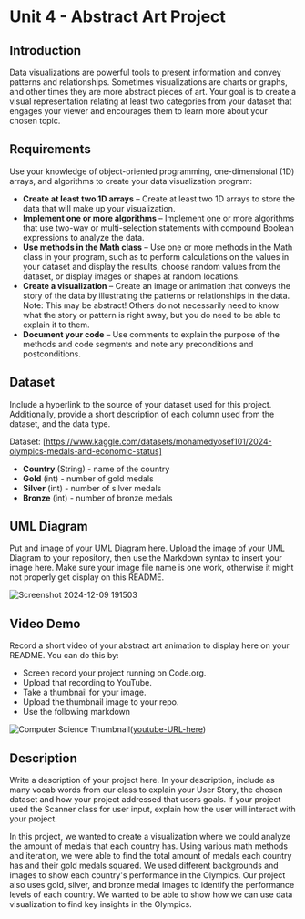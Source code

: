 # Unit 4 - Abstract Art Project

## Introduction

Data visualizations are powerful tools to present information and convey patterns and relationships. Sometimes visualizations are charts or graphs, and other times they are more abstract pieces of art. Your goal is to create a visual representation relating at least two categories from your dataset that engages your viewer and encourages them to learn more about your chosen topic.

## Requirements

Use your knowledge of object-oriented programming, one-dimensional (1D) arrays, and algorithms to create your data visualization program:

- **Create at least two 1D arrays** – Create at least two 1D arrays to store the data that will make up your visualization.
- **Implement one or more algorithms** – Implement one or more algorithms that use two-way or multi-selection statements with compound Boolean expressions to analyze the data.
- **Use methods in the Math class** – Use one or more methods in the Math class in your program, such as to perform calculations on the values in your dataset and display the results, choose random values from the dataset, or display images or shapes at random locations.
- **Create a visualization** – Create an image or animation that conveys the story of the data by illustrating the patterns or relationships in the data.
  Note: This may be abstract! Others do not necessarily need to know what the story or pattern is right away, but you do need to be able to explain it to them.
- **Document your code** – Use comments to explain the purpose of the methods and code segments and note any preconditions and postconditions.

## Dataset

Include a hyperlink to the source of your dataset used for this project. Additionally, provide a short description of each column used from the dataset, and the data type.

Dataset: [https://www.kaggle.com/datasets/mohamedyosef101/2024-olympics-medals-and-economic-status]

- **Country** (String) - name of the country
- **Gold** (int) - number of gold medals
- **Silver** (int) - number of silver medals
- **Bronze** (int) - number of bronze medals

## UML Diagram

Put and image of your UML Diagram here. Upload the image of your UML Diagram to your repository, then use the Markdown syntax to insert your image here. Make sure your image file name is one work, otherwise it might not properly get display on this README.

![Screenshot 2024-12-09 191503](https://github.com/user-attachments/assets/f9c05c55-c44b-4822-855a-8a17d93a16c7)


## Video Demo

Record a short video of your abstract art animation to display here on your README. You can do this by:

- Screen record your project running on Code.org.
- Upload that recording to YouTube.
- Take a thumbnail for your image.
- Upload the thumbnail image to your repo.
- Use the following markdown

![Computer Science Thumbnail](https://github.com/user-attachments/assets/275f0012-fe0f-4a04-a3b8-c2307d87f21f)([youtube-URL-here](https://youtu.be/ATw7seIk6ug))

## Description

Write a description of your project here. In your description, include as many vocab words from our class to explain your User Story, the chosen dataset and how your project addressed that users goals. If your project used the Scanner class for user input, explain how the user will interact with your project.

In this project, we wanted to create a visualization where we could analyze the amount of medals that each country has. Using various math methods and iteration, we were able to find the total amount of medals each country has and their gold medals squared. We used different backgrounds and images to show each country's performance in the Olympics. Our project also uses gold, silver, and bronze medal images to identify the performance levels of each country. We wanted to be able to show how we can use data visualization to find key insights in the Olympics.
